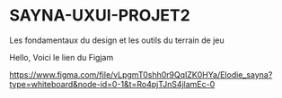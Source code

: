 # SAYNA-UXUI-PROJET2
Les fondamentaux du design et les outils du terrain de jeu

Hello, Voici le lien du Figjam

https://www.figma.com/file/vLpgmT0shh0r9QqIZK0HYa/Elodie_sayna?type=whiteboard&node-id=0-1&t=Ro4pjTJnS4jlamEc-0


